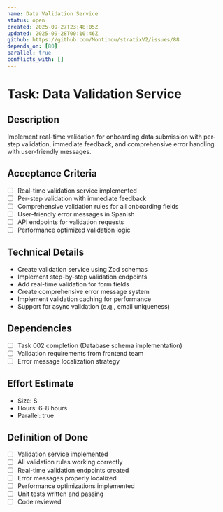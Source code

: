 ```yaml
---
name: Data Validation Service
status: open
created: 2025-09-27T23:48:05Z
updated: 2025-09-28T00:10:46Z
github: https://github.com/Montinou/stratixV2/issues/88
depends_on: [80]
parallel: true
conflicts_with: []
---
```


# Task: Data Validation Service

## Description
Implement real-time validation for onboarding data submission with per-step validation, immediate feedback, and comprehensive error handling with user-friendly messages.

## Acceptance Criteria
- [ ] Real-time validation service implemented
- [ ] Per-step validation with immediate feedback
- [ ] Comprehensive validation rules for all onboarding fields
- [ ] User-friendly error messages in Spanish
- [ ] API endpoints for validation requests
- [ ] Performance optimized validation logic

## Technical Details
- Create validation service using Zod schemas
- Implement step-by-step validation endpoints
- Add real-time validation for form fields
- Create comprehensive error message system
- Implement validation caching for performance
- Support for async validation (e.g., email uniqueness)

## Dependencies
- [ ] Task 002 completion (Database schema implementation)
- [ ] Validation requirements from frontend team
- [ ] Error message localization strategy

## Effort Estimate
- Size: S
- Hours: 6-8 hours
- Parallel: true

## Definition of Done
- [ ] Validation service implemented
- [ ] All validation rules working correctly
- [ ] Real-time validation endpoints created
- [ ] Error messages properly localized
- [ ] Performance optimizations implemented
- [ ] Unit tests written and passing
- [ ] Code reviewed